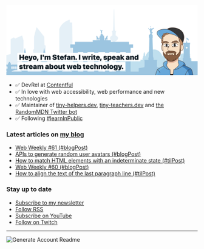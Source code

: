 <img alt="Heyo, I'm Stefan. I write and speak about web technology." src="https://raw.githubusercontent.com/stefanjudis/stefanjudis/main/screenshot.png">

- ✅ DevRel at [Contentful](https://www.contentful.com)
- ✅ In love with web accessibility, web performance and new technologies
- ✅ Maintainer of [tiny-helpers.dev](https://tiny-helpers.dev), [tiny-teachers.dev](https://tiny-teachers.dev/) and [the RandomMDN Twitter bot](https://twitter.com/randomMDN)
- ✅ Following [#learnInPublic](https://www.stefanjudis.com/today-i-learned/)
### Latest articles on [my blog](https://www.stefanjudis.com)

<!-- BLOG-POST-LIST:START -->
- [Web Weekly #61 &lpar;#blogPost&rpar;](https://www.stefanjudis.com/blog/web-weekly-61/)
- [APIs to generate random user avatars &lpar;#blogPost&rpar;](https://www.stefanjudis.com/blog/apis-to-generate-random-user-avatars/)
- [How to match HTML elements with an indeterminate state &lpar;#tilPost&rpar;](https://www.stefanjudis.com/today-i-learned/how-to-match-html-elements-with-an-indeterminate-state/)
- [Web Weekly #60 &lpar;#blogPost&rpar;](https://www.stefanjudis.com/blog/web-weekly-60/)
- [How to align the text of the last paragraph line &lpar;#tilPost&rpar;](https://www.stefanjudis.com/today-i-learned/how-to-align-the-text-of-the-last-paragraph-line/)
<!-- BLOG-POST-LIST:END -->

### Stay up to date

- [Subscribe to my newsletter](https://www.stefanjudis.com/newsletter/)
- [Follow RSS](https://www.stefanjudis.com/feeds/)
- [Subscribe on YouTube](https://youtube.com/c/stefanjudis)
- [Follow on Twitch](https://www.twitch.tv/stefanjudis)

---

![Generate Account Readme](https://github.com/stefanjudis/stefanjudis/workflows/Generate%20Account%20Readme/badge.svg)
